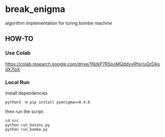 # break_enigma
algorithm implementation for turing bombe machine

## HOW-TO

### Use Colab
https://colab.research.google.com/drive/1NzkP7RSpoMQddvyRfgcluQrDAsdX7IoX

### Local Run

install dependencies
```shell
python3 -m pip install pyenigma==0.4.0
```

then run the script.
```shell
cd src
python run_batons.py 
python run_bombe.py
```
